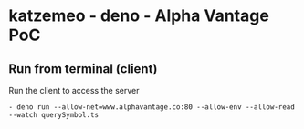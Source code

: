 # katzemeo - deno - Alpha Vantage PoC

## Run from terminal (client)
Run the client to access the server
```
- deno run --allow-net=www.alphavantage.co:80 --allow-env --allow-read --watch querySymbol.ts
```